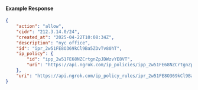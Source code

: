 <!-- Code generated for API Clients. DO NOT EDIT. -->

#### Example Response

```json
{
	"action": "allow",
	"cidr": "212.3.14.0/24",
	"created_at": "2025-04-22T10:08:34Z",
	"description": "nyc office",
	"id": "ipr_2w51FE8O369kCl9Ba5ZDvTv80hT",
	"ip_policy": {
		"id": "ipp_2w51FE68NZCrtgnZpJDWzvYE8VT",
		"uri": "https://api.ngrok.com/ip_policies/ipp_2w51FE68NZCrtgnZpJDWzvYE8VT"
	},
	"uri": "https://api.ngrok.com/ip_policy_rules/ipr_2w51FE8O369kCl9Ba5ZDvTv80hT"
}
```
